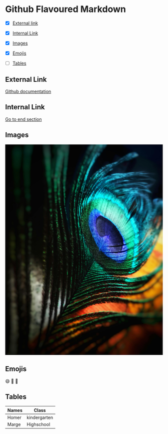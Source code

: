 # Github Flavoured Markdown

- [x] [External link](#external-link)
- [x] [Internal Link](#internal-link)
- [x] [Images](#images)
- [x] [Emojis](#emojis)
- [ ] [Tables](#tables)


## External Link
[Github documentation](https://help.github.com/en)
## Internal Link
[Go to  end section](#tables)

## Images
![Peackock feather](./Images/pexels-anjana-c-674010.jpg)

## Emojis
:smile: :purple_heart: 🌈 
## Tables
|  Names | Class |
| ----------- | ----------- |
| Homer | kindergarten|
| Marge | Highschool | 
